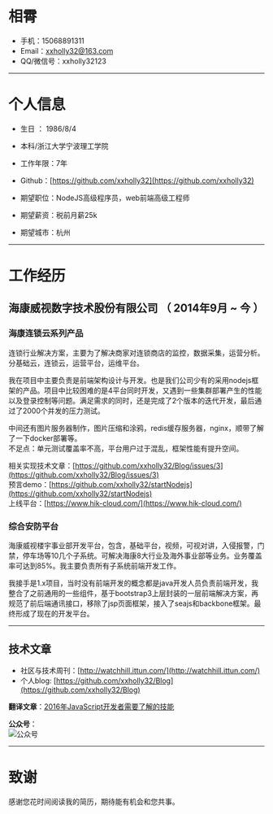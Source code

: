 # 相霄

- 手机：15068891311
- Email：[xxholly32@163.com](xxholly32@163.com)
- QQ/微信号：xxholly32123

---

# 个人信息

 - 生日 ： 1986/8/4
 - 本科/浙江大学宁波理工学院 
 - 工作年限：7年
 - Github：[https://github.com/xxholly32](https://github.com/xxholly32)

 - 期望职位：NodeJS高级程序员，web前端高级工程师
 - 期望薪资：税前月薪25k
 - 期望城市：杭州

---

# 工作经历

## 海康威视数字技术股份有限公司 （ 2014年9月 ~ 今 ）

### 海康连锁云系列产品

连锁行业解决方案，主要为了解决商家对连锁商店的监控，数据采集，运营分析。分基础云，连锁云，运营平台，运维平台。

我在项目中主要负责是前端架构设计与开发。也是我们公司少有的采用nodejs框架的产品。项目中比较困难的是4平台同时开发，又遇到一些集群部署产生的性能以及登录控制等问题。满足需求的同时，还是完成了2个版本的迭代开发，最后通过了2000个并发的压力测试。

中间还有图片服务器制作，图片压缩和涂鸦，redis缓存服务器，nginx，顺带了解了一下docker部署等。  
不足点：单元测试覆盖率不高，平台用户过于混乱，框架性能有提升空间。  


相关实现技术文章：[https://github.com/xxholly32/Blog/issues/3](https://github.com/xxholly32/Blog/issues/3)  
预言demo：[https://github.com/xxholly32/startNodejs](https://github.com/xxholly32/startNodejs)  
上线平台：[https://www.hik-cloud.com/](https://www.hik-cloud.com/)


### 综合安防平台 

海康威视楼宇事业部开发平台，包含，基础平台，视频，可视对讲，入侵报警，门禁，停车场等10几个子系统。可解决海康8大行业及海外事业部等业务。业务覆盖率可达到85%。我主要负责所有子系统前端开发工作。  

我接手是1.x项目，当时没有前端开发的概念都是java开发人员负责前端开发，我整合了之前通用的一些组件，基于bootstrap3上层封装的一层前端解决方案，再规范了前后端通讯接口，移除了jsp页面框架，接入了seajs和backbone框架。最终形成了现在的开发平台。  


---

## 技术文章
- 社区与技术周刊：[http://watchhill.ittun.com/](http://watchhill.ittun.com/)  
- 个人blog: [https://github.com/xxholly32/Blog](https://github.com/xxholly32/Blog)

**翻译文章**：[2016年JavaScript开发者需要了解的技能](http://web.jobbole.com/86665/)

**公众号**：  
![公众号](https://pcs.baidu.com/rest/2.0/pcs/thumbnail?method=generate&app_id=250528&path=%2F%E6%9D%A5%E8%87%AA%EF%BC%9A%E7%99%BE%E5%BA%A6%E7%9B%B8%E5%86%8C%2Fqrcode_for_gh_7e999eb8a621_430.jpg&quality=90&size=c10000_u10000)

---

# 致谢
感谢您花时间阅读我的简历，期待能有机会和您共事。

